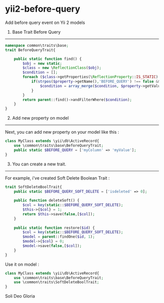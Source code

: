 # yii2-before-query
Add before query event on Yii 2 models

1. Base Trait Before Query
------------------

```php
namespace common\traits\base;
trait BeforeQueryTrait{

    public static function find() {
        $obj = new static;
        $class = new \ReflectionClass($obj);
        $condition = [];
        foreach ($class->getProperties(\ReflectionProperty::IS_STATIC) as $property) {
            if(strpos($property->getName(),'BEFORE_QUERY') !== false && is_array($property->getValue($obj))){
                $condition = array_merge($condition, $property->getValue($obj));
            }
        }
        return parent::find()->andFilterWhere($condition);
    }
}
```

2. Add new property on model
----------------------------------------------------------

Next, you can add new property on your model like this :

```php
class MyClass extends \yii\db\ActiveRecord{
    use \common\traits\base\BeforeQueryTrait;
    public static $BEFORE_QUERY = ['myColumn' => 'myValue'];
}
```

3. You can create a new trait.
------------------------------------------------------------------------


For example, i've created Soft Delete Boolean Trait :

```php
trait SoftDeleteBoolTrait{
    public static $BEFORE_QUERY_SOFT_DELETE = ['isdeleted' => 0];
    
    public function deleteSoft() {
        $col = key(static::$BEFORE_QUERY_SOFT_DELETE);
        $this->{$col} = 1;
        return $this->save(false,[$col]);
    }
    
    public static function restore($id) {
        $col = key(static::$BEFORE_QUERY_SOFT_DELETE);
        $model = parent::findOne($id, 1);
        $model->{$col} = 0;
        $model->save(false,[$col]);
    }
}
```

Use it on model : 



```php
class MyClass extends \yii\db\ActiveRecord{
    use \common\traits\base\BeforeQueryTrait;
    use \common\traits\SoftDeleteBoolTrait;
}
```



Soli Deo Gloria
